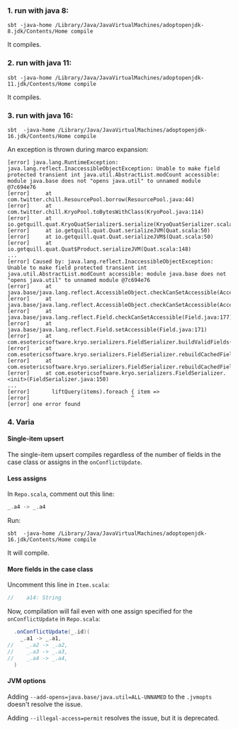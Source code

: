 ### 1. run with java 8:
```shell
sbt -java-home /Library/Java/JavaVirtualMachines/adoptopenjdk-8.jdk/Contents/Home compile 
```

It compiles.

### 2. run with java 11:
```shell
sbt -java-home /Library/Java/JavaVirtualMachines/adoptopenjdk-11.jdk/Contents/Home compile 
```

It compiles.

### 3. run with java 16:
```shell
sbt  -java-home /Library/Java/JavaVirtualMachines/adoptopenjdk-16.jdk/Contents/Home compile
```

An exception is thrown during marco expansion:

```
[error] java.lang.RuntimeException: java.lang.reflect.InaccessibleObjectException: Unable to make field protected transient int java.util.AbstractList.modCount accessible: module java.base does not "opens java.util" to unnamed module @7c694e76
[error] 	at com.twitter.chill.ResourcePool.borrow(ResourcePool.java:44)
[error] 	at com.twitter.chill.KryoPool.toBytesWithClass(KryoPool.java:114)
[error] 	at io.getquill.quat.KryoQuatSerializer$.serialize(KryoQuatSerializer.scala:64)
[error] 	at io.getquill.quat.Quat.serializeJVM(Quat.scala:50)
[error] 	at io.getquill.quat.Quat.serializeJVM$(Quat.scala:50)
[error] 	at io.getquill.quat.Quat$Product.serializeJVM(Quat.scala:148)
...
[error] Caused by: java.lang.reflect.InaccessibleObjectException: Unable to make field protected transient int java.util.AbstractList.modCount accessible: module java.base does not "opens java.util" to unnamed module @7c694e76
[error] 	at java.base/java.lang.reflect.AccessibleObject.checkCanSetAccessible(AccessibleObject.java:357)
[error] 	at java.base/java.lang.reflect.AccessibleObject.checkCanSetAccessible(AccessibleObject.java:297)
[error] 	at java.base/java.lang.reflect.Field.checkCanSetAccessible(Field.java:177)
[error] 	at java.base/java.lang.reflect.Field.setAccessible(Field.java:171)
[error] 	at com.esotericsoftware.kryo.serializers.FieldSerializer.buildValidFields(FieldSerializer.java:283)
[error] 	at com.esotericsoftware.kryo.serializers.FieldSerializer.rebuildCachedFields(FieldSerializer.java:218)
[error] 	at com.esotericsoftware.kryo.serializers.FieldSerializer.rebuildCachedFields(FieldSerializer.java:157)
[error] 	at com.esotericsoftware.kryo.serializers.FieldSerializer.<init>(FieldSerializer.java:150)
...
[error]       liftQuery(items).foreach { item =>
[error]                                ^
[error] one error found
```

### 4. Varia

#### Single-item upsert

The single-item upsert compiles regardless of the number of fields in the case class or assigns in the `onConflictUpdate`.

#### Less assigns

In `Repo.scala`, comment out this line:

```scala
_.a4 -> _.a4
```

Run:

```shell
sbt  -java-home /Library/Java/JavaVirtualMachines/adoptopenjdk-16.jdk/Contents/Home compile
```

It will compile.

#### More fields in the case class

Uncomment this line in `Item.scala`:

```scala
//    a14: String
```

Now, compilation will fail even with one assign specified for the `onConflictUpdate` in `Repo.scala`:

```scala
  .onConflictUpdate(_.id)(
    _.a1 -> _.a1,
//    _.a2 -> _.a2,
//    _.a3 -> _.a3,
//    _.a4 -> _.a4,
  )
```

#### JVM options

Adding `--add-opens=java.base/java.util=ALL-UNNAMED` to the `.jvmopts` doesn't resolve the issue.

Adding `--illegal-access=permit` resolves the issue, but it is deprecated.
